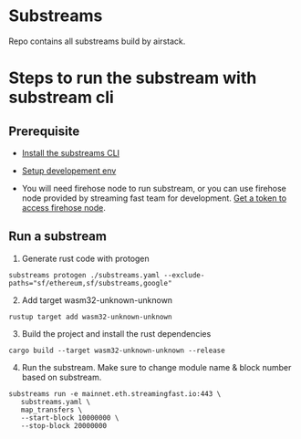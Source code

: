 # Substreams
Repo contains all substreams build by airstack.

# Steps to run the substream with substream cli

## Prerequisite

- [Install the substreams CLI](https://substreams.streamingfast.io/getting-started/installing-the-cli
)

- [Setup developement env](https://substreams.streamingfast.io/developer-guide/installation-requirements)

- You will need firehose node to run substream, or you can use firehose node provided by streaming fast team for development. [Get a token to access firehose node](https://substreams.streamingfast.io/reference-and-specs/authentication). 


## Run a substream

1. Generate rust code with protogen
```
substreams protogen ./substreams.yaml --exclude-paths="sf/ethereum,sf/substreams,google"
```

2. Add target  wasm32-unknown-unknown
```
rustup target add wasm32-unknown-unknown
```

3. Build the project and install the rust dependencies
```
cargo build --target wasm32-unknown-unknown --release
```

4. Run the substream. Make sure to change module name & block number based on substream.

```
substreams run -e mainnet.eth.streamingfast.io:443 \
   substreams.yaml \
   map_transfers \
   --start-block 10000000 \
   --stop-block 20000000
```

